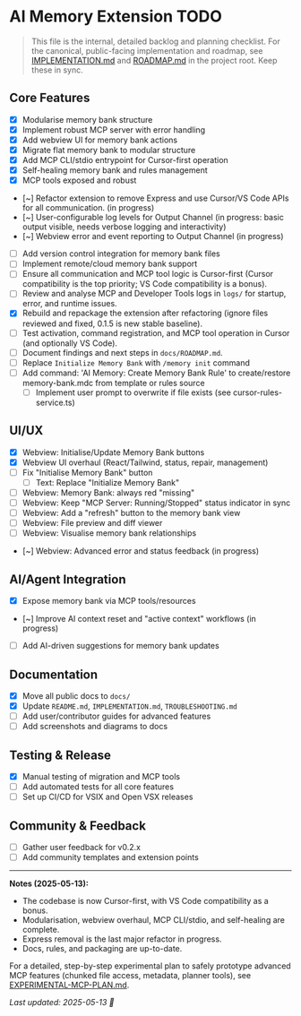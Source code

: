 # AI Memory Extension TODO

> This file is the internal, detailed backlog and planning checklist. For the canonical, public-facing implementation and roadmap, see [IMPLEMENTATION.md](../../IMPLEMENTATION.md) and [ROADMAP.md](../../ROADMAP.md) in the project root. Keep these in sync.

## Core Features

-   [x] Modularise memory bank structure
-   [x] Implement robust MCP server with error handling
-   [x] Add webview UI for memory bank actions
-   [x] Migrate flat memory bank to modular structure
-   [x] Add MCP CLI/stdio entrypoint for Cursor-first operation
-   [x] Self-healing memory bank and rules management
-   [x] MCP tools exposed and robust
-   [~] Refactor extension to remove Express and use Cursor/VS Code APIs for all communication. (in progress)
-   [~] User-configurable log levels for Output Channel (in progress: basic output visible, needs verbose logging and interactivity)
-   [~] Webview error and event reporting to Output Channel (in progress)
-   [ ] Add version control integration for memory bank files
-   [ ] Implement remote/cloud memory bank support
-   [ ] Ensure all communication and MCP tool logic is Cursor-first (Cursor compatibility is the top priority; VS Code compatibility is a bonus).
-   [ ] Review and analyse MCP and Developer Tools logs in `logs/` for startup, error, and runtime issues.
-   [x] Rebuild and repackage the extension after refactoring (ignore files reviewed and fixed, 0.1.5 is new stable baseline).
-   [ ] Test activation, command registration, and MCP tool operation in Cursor (and optionally VS Code).
-   [ ] Document findings and next steps in `docs/ROADMAP.md`.
-   [ ] Replace `Initialize Memory Bank` with `/memory init` command
-   [ ] Add command: 'AI Memory: Create Memory Bank Rule' to create/restore memory-bank.mdc from template or rules source
    -   [ ] Implement user prompt to overwrite if file exists (see cursor-rules-service.ts)

## UI/UX

-   [x] Webview: Initialise/Update Memory Bank buttons
-   [x] Webview UI overhaul (React/Tailwind, status, repair, management)
-   [ ] Fix "Initialise Memory Bank" button
    -   [ ] Text: Replace "Initialize Memory Bank"
-   [ ] Webview: Memory Bank: always red "missing"
-   [ ] Webview: Keep "MCP Server: Running/Stopped" status indicator in sync
-   [ ] Webview: Add a "refresh" button to the memory bank view
-   [ ] Webview: File preview and diff viewer
-   [ ] Webview: Visualise memory bank relationships
-   [~] Webview: Advanced error and status feedback (in progress)

## AI/Agent Integration

-   [x] Expose memory bank via MCP tools/resources
-   [~] Improve AI context reset and "active context" workflows (in progress)
-   [ ] Add AI-driven suggestions for memory bank updates

## Documentation

-   [x] Move all public docs to `docs/`
-   [x] Update `README.md`, `IMPLEMENTATION.md`, `TROUBLESHOOTING.md`
-   [ ] Add user/contributor guides for advanced features
-   [ ] Add screenshots and diagrams to docs

## Testing & Release

-   [x] Manual testing of migration and MCP tools
-   [ ] Add automated tests for all core features
-   [ ] Set up CI/CD for VSIX and Open VSX releases

## Community & Feedback

-   [ ] Gather user feedback for v0.2.x
-   [ ] Add community templates and extension points

---

**Notes (2025-05-13):**
- The codebase is now Cursor-first, with VS Code compatibility as a bonus.
- Modularisation, webview overhaul, MCP CLI/stdio, and self-healing are complete.
- Express removal is the last major refactor in progress.
- Docs, rules, and packaging are up-to-date.

For a detailed, step-by-step experimental plan to safely prototype advanced MCP features (chunked file access, metadata, planner tools), see [EXPERIMENTAL-MCP-PLAN.md](../experimental/EXPERIMENTAL-MCP-PLAN.md).

_Last updated: 2025-05-13 🐹_

